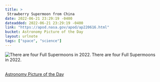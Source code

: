 ```yaml
---
title: > 
 Strawberry Supermoon from China
date: 2022-06-21 23:29:19 -0400
dateadded: 2022-06-21 23:29:19 -0400
link: "https://apod.nasa.gov/apod/ap220616.html"
bucket: Astronomy Picture of the Day
layout: urlnote
tags: ["space", "science"]
--- 
```

<p><a href="https://apod.nasa.gov/apod/ap220616.html"><img src="https://apod.nasa.gov/apod/calendar/S_220616.jpg" align="left" alt="There are four Full Supermoons in 2022." border="0" /></a> There are four Full Supermoons in 2022.</p><br clear="all"/>
 <!-- end excerpt --> 
<div class='bucket'><a class='internal-link' href='/buckets/astronomy-picture-of-the-day'>Astronomy Picture of the Day</a></div> 
